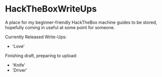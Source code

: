 # HackTheBoxWriteUps
A place for my beginner-friendly HackTheBox machine guides to be stored, hopefully coming in useful at some point for someone.

Currently Released Write-Ups:
- 'Love'

Finishing draft, preparing to upload:
- 'Knife'
- 'Driver'
